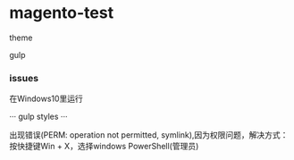 # magento-test

theme

gulp

### issues

在Windows10里运行

···
gulp styles
···

出现错误(PERM: operation not permitted, symlink),因为权限问题，解决方式：按快捷键Win + X，选择windows PowerShell(管理员)